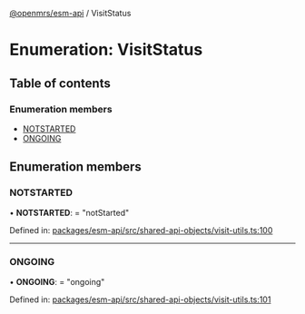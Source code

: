 [@openmrs/esm-api](../API.md) / VisitStatus

# Enumeration: VisitStatus

## Table of contents

### Enumeration members

- [NOTSTARTED](visitstatus.md#notstarted)
- [ONGOING](visitstatus.md#ongoing)

## Enumeration members

### NOTSTARTED

• **NOTSTARTED**: = "notStarted"

Defined in: [packages/esm-api/src/shared-api-objects/visit-utils.ts:100](https://github.com/openmrs/openmrs-esm-core/blob/master/packages/esm-api/src/shared-api-objects/visit-utils.ts#L100)

___

### ONGOING

• **ONGOING**: = "ongoing"

Defined in: [packages/esm-api/src/shared-api-objects/visit-utils.ts:101](https://github.com/openmrs/openmrs-esm-core/blob/master/packages/esm-api/src/shared-api-objects/visit-utils.ts#L101)
